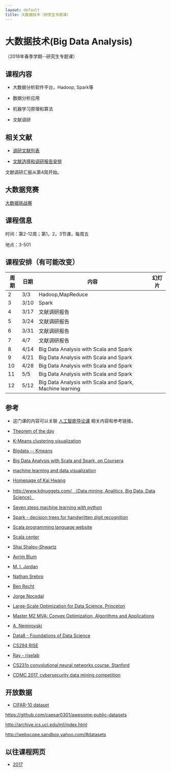 ```yaml
---
layout: default
title: 大数据技术（研究生专题课）
---
```


# 大数据技术(Big Data Analysis) 
（2018年春季学期--研究生专题课）


课程内容
--------

-   大数据分析软件平台，Hadoop, Spark等

-   数据分析应用

-   机器学习原理和算法

-   文献调研

相关文献
--------

-   [调研文献列表](paper-list/)

-   [文献选择和调研报告安排](present-schedule/)

文献调研汇报从第4周开始。

大数据竞赛
----------

[大数据挑战赛](http://www.c4top.org/)

课程信息
--------

时间：第2-12周；第1，2，3节课，每周五

地点：3-501

课程安排（有可能改变）
----------------------

| 周期 | 日期 | 内容                                   | 幻灯片 |
|------|------|----------------------------------------|--------|
| 2    | 3/3  | Hadoop,MapReduce                       |        |
| 3    | 3/10 | Spark                                  |        |
| 4    | 3/17 | 文献调研报告                           |        |
| 5    | 3/24 | 文献调研报告                           |        |
| 6    | 3/31 | 文献调研报告                           |        |
| 7    | 4/7  | 文献调研报告                           |        |
| 8    | 4/14 | Big Data Analysis with Scala and Spark |        |
| 9    | 4/21 | Big Data Analysis with Scala and Spark |        |
| 10   | 4/28 | Big Data Analysis with Scala and Spark |        |
| 11   | 5/5  | Big Data Analysis with Scala and Spark |        |
| 12   | 5/12 | Big Data Analysis with Scala and Spark, Machine learning |        |

参考
----

* 这门课的内容可以关联 [人工智能导论课](/teaching/AI) 相关内容和参考链接。

* [Theorem of the day](http://www.theoremoftheday.org/)

- [K-Means clustering visualization](https://www.naftaliharris.com/blog/visualizing-k-means-clustering/)
- [Bigdata -- Kmeans](http://alaska.epfl.ch/~dockermoocs/bigdata/kmeans/kmeans.html)

-   [Big Data Analysis with Scala and Spark, on
    Coursera](https://www.coursera.org/learn/scala-spark-big-data/home/welcome)

-   [machine learning and data
    visualization](http://www.r2d3.us/visual-intro-to-machine-learning-part-1/)

-   [Homepage of Kai Hwang](http://gridsec.usc.edu/hwang.html)

-   [http://www.kdnuggets.com/ （Data mining, Analitics, Big Data, Data
    Science）](http://www.kdnuggets.com/)

-   [Seven steps machine learning with
    python](http://www.kdnuggets.com/2015/11/seven-steps-machine-learning-python.html)

-   [Spark - decision trees for handwritten digit
    recognition](https://docs.cloud.databricks.com/docs/latest/featured_notebooks/DecisionTrees-Example.html)

-   [Scala programming language website](http://www.scala-lang.org/)

-   [Scala center](https://scala.epfl.ch/)

-   [Shai Shalev-Shwartz](http://www.cs.huji.ac.il/~shais/)

- [Avrim Blum](http://www.cs.cmu.edu/~avrim/)

* [M. I. Jordan](https://people.eecs.berkeley.edu/~jordan/)

- [Nathan Srebro](http://ttic.uchicago.edu/~nati/)

- [Ben Recht](https://people.eecs.berkeley.edu/~brecht/)

- [Jorge Nocedal](http://users.iems.northwestern.edu/~nocedal)

* [Large-Scale Optimization for Data Science, Princeton](http://www.princeton.edu/~yc5/ele538_optimization/lectures.html)

* [Master M2 MVA: Convex Optimization, Algorithms and Applications](http://www.di.ens.fr/~aspremon/OptConvexeM2.html)

* [A. Nemirovski](https://www2.isye.gatech.edu/~nemirovs/)

* [Data8 - Foundations of Data Science](http://data8.org/)

* [CS294 RISE](https://ucbrise.github.io/cs294-rise-fa16/)

* [Ray - riselab](https://rise.cs.berkeley.edu/projects/ray/)

* [CS231n convolutional neural networks course, Stanford](http://cs231n.github.io/convolutional-networks/)

* [CDMC 2017, cybersecurity data mining competition](http://www.csmining.org/cdmc2017/)

开放数据
--------

* [CIFAR-10 dataset](https://www.cs.toronto.edu/~kriz/cifar.html)

<https://github.com/caesar0301/awesome-public-datasets>

<http://archive.ics.uci.edu/ml/index.html>

<http://webscope.sandbox.yahoo.com/#datasets>

以往课程网页
------------

-   [2017](/teaching/archive/big-data_2017Spring)
